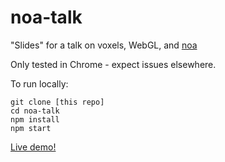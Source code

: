 # noa-talk

"Slides" for a talk on voxels, WebGL, and [noa](https://github.com/andyhall/noa)

Only tested in Chrome - expect issues elsewhere.

To run locally:

    git clone [this repo]
    cd noa-talk
    npm install
    npm start

[Live demo!](http://andyhall.github.io/noa-talk/)

 
